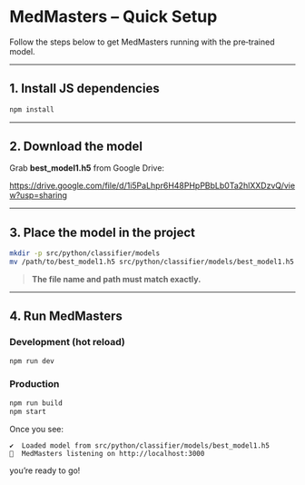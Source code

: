 # MedMasters – Quick Setup

Follow the steps below to get MedMasters running with the pre‑trained model.

---

## 1. Install JS dependencies

```bash
npm install
```

---

## 2. Download the model

Grab **best_model1.h5** from Google Drive:

<https://drive.google.com/file/d/1i5PaLhpr6H48PHpPBbLb0Ta2hlXXDzvQ/view?usp=sharing>

---

## 3. Place the model in the project

```bash
mkdir -p src/python/classifier/models
mv /path/to/best_model1.h5 src/python/classifier/models/best_model1.h5
```

> **The file name and path must match exactly.**

---

## 4. Run MedMasters

### Development (hot reload)

```bash
npm run dev
```

### Production

```bash
npm run build
npm start
```

Once you see:

```text
✔️  Loaded model from src/python/classifier/models/best_model1.h5
🚀  MedMasters listening on http://localhost:3000
```

you’re ready to go!
